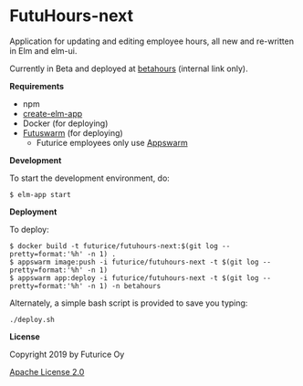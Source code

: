 FutuHours-next
=========

Application for updating and editing employee hours, all new and re-written in Elm and elm-ui.

Currently in Beta and deployed at [betahours](https://betahours.app.futurice.com) (internal link only).

**Requirements** 

- npm
- [create-elm-app](https://github.com/halfzebra/create-elm-app)
- Docker (for deploying)
- [Futuswarm](https://github.com/futurice/futuswarm) (for deploying)
  - Futurice employees only use [Appswarm](https://futuswarm-mainpage.app.futurice.com/)

**Development**

To start the development environment, do:

```
$ elm-app start
```

**Deployment**

To deploy:

``` 
$ docker build -t futurice/futuhours-next:$(git log --pretty=format:'%h' -n 1) .
$ appswarm image:push -i futurice/futuhours-next -t $(git log --pretty=format:'%h' -n 1)
$ appswarm app:deploy -i futurice/futuhours-next -t $(git log --pretty=format:'%h' -n 1) -n betahours
```

Alternately, a simple bash script is provided to save you typing:

```
./deploy.sh
```


**License**

Copyright 2019 by Futurice Oy

[Apache License 2.0](LICENSE)
